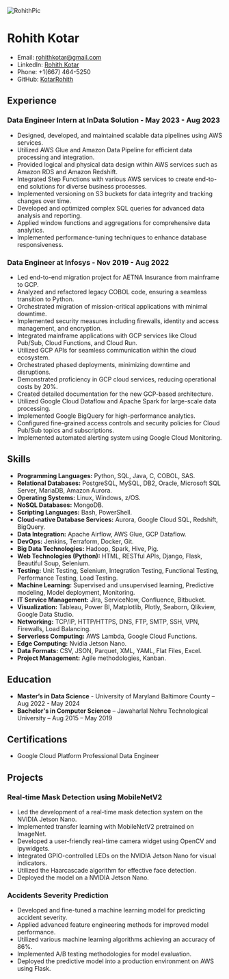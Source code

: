 ![RohithPic]([docs/rohith_pic.png](https://github.com/rohithkotar/UMBC-DATA606-Capstone/blob/main/docs/rohithpic.jpg))
# Rohith Kotar
- Email: rohithkotar@gmail.com
- LinkedIn: [Rohith Kotar](https://www.linkedin.com/in/rohith-kotar/)
- Phone: +1(667) 464-5250
- GitHub: [KotarRohith](https://github.com/KotarRohith)

## Experience

### Data Engineer Intern at InData Solution - May 2023 - Aug 2023

- Designed, developed, and maintained scalable data pipelines using AWS services.
- Utilized AWS Glue and Amazon Data Pipeline for efficient data processing and integration.
- Provided logical and physical data design within AWS services such as Amazon RDS and Amazon Redshift.
- Integrated Step Functions with various AWS services to create end-to-end solutions for diverse business processes.
- Implemented versioning on S3 buckets for data integrity and tracking changes over time.
- Developed and optimized complex SQL queries for advanced data analysis and reporting.
- Applied window functions and aggregations for comprehensive data analytics.
- Implemented performance-tuning techniques to enhance database responsiveness.

### Data Engineer at Infosys - Nov 2019 - Aug 2022

- Led end-to-end migration project for AETNA Insurance from mainframe to GCP.
- Analyzed and refactored legacy COBOL code, ensuring a seamless transition to Python.
- Orchestrated migration of mission-critical applications with minimal downtime.
- Implemented security measures including firewalls, identity and access management, and encryption.
- Integrated mainframe applications with GCP services like Cloud Pub/Sub, Cloud Functions, and Cloud Run.
- Utilized GCP APIs for seamless communication within the cloud ecosystem.
- Orchestrated phased deployments, minimizing downtime and disruptions.
- Demonstrated proficiency in GCP cloud services, reducing operational costs by 20%.
- Created detailed documentation for the new GCP-based architecture.
- Utilized Google Cloud Dataflow and Apache Spark for large-scale data processing.
- Implemented Google BigQuery for high-performance analytics.
- Configured fine-grained access controls and security policies for Cloud Pub/Sub topics and subscriptions.
- Implemented automated alerting system using Google Cloud Monitoring.

## Skills

- **Programming Languages:** Python, SQL, Java, C, COBOL, SAS.
- **Relational Databases:** PostgreSQL, MySQL, DB2, Oracle, Microsoft SQL Server, MariaDB, Amazon Aurora.
- **Operating Systems:** Linux, Windows, z/OS.
- **NoSQL Databases:** MongoDB.
- **Scripting Languages:** Bash, PowerShell.
- **Cloud-native Database Services:** Aurora, Google Cloud SQL, Redshift, BigQuery.
- **Data Integration:** Apache Airflow, AWS Glue, GCP Dataflow.
- **DevOps:** Jenkins, Terraform, Docker, Git.
- **Big Data Technologies:** Hadoop, Spark, Hive, Pig.
- **Web Technologies (Python):** HTML, RESTful APIs, Django, Flask, Beautiful Soup, Selenium.
- **Testing:** Unit Testing, Selenium, Integration Testing, Functional Testing, Performance Testing, Load Testing.
- **Machine Learning:** Supervised and unsupervised learning, Predictive modeling, Model deployment, Monitoring.
- **IT Service Management:** Jira, ServiceNow, Confluence, Bitbucket.
- **Visualization:** Tableau, Power BI, Matplotlib, Plotly, Seaborn, Qlikview, Google Data Studio.
- **Networking:** TCP/IP, HTTP/HTTPS, DNS, FTP, SMTP, SSH, VPN, Firewalls, Load Balancing.
- **Serverless Computing:** AWS Lambda, Google Cloud Functions.
- **Edge Computing:** Nvidia Jetson Nano.
- **Data Formats:** CSV, JSON, Parquet, XML, YAML, Flat Files, Excel.
- **Project Management:** Agile methodologies, Kanban.

## Education

- **Master’s in Data Science** - University of Maryland Baltimore County – Aug 2022 - May 2024
- **Bachelor's in Computer Science** – Jawaharlal Nehru Technological University – Aug 2015 – May 2019

## Certifications

- Google Cloud Platform Professional Data Engineer

## Projects

### Real-time Mask Detection using MobileNetV2

- Led the development of a real-time mask detection system on the NVIDIA Jetson Nano.
- Implemented transfer learning with MobileNetV2 pretrained on ImageNet.
- Developed a user-friendly real-time camera widget using OpenCV and ipywidgets.
- Integrated GPIO-controlled LEDs on the NVIDIA Jetson Nano for visual indicators.
- Utilized the Haarcascade algorithm for effective face detection.
- Deployed the model on a NVIDIA Jetson Nano.

### Accidents Severity Prediction

- Developed and fine-tuned a machine learning model for predicting accident severity.
- Applied advanced feature engineering methods for improved model performance.
- Utilized various machine learning algorithms achieving an accuracy of 86%.
- Implemented A/B testing methodologies for model evaluation.
- Deployed the predictive model into a production environment on AWS using Flask.

